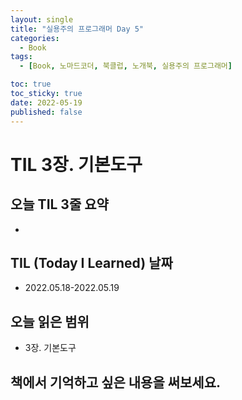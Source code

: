 ```yaml
---
layout: single
title: "실용주의 프로그래머 Day 5"
categories:
  - Book
tags:
  - [Book, 노마드코더, 북클럽, 노개북, 실용주의 프로그래머]

toc: true
toc_sticky: true
date: 2022-05-19
published: false
---
```


# TIL 3장. 기본도구

## 오늘 TIL 3줄 요약
- 

## TIL (Today I Learned) 날짜
- 2022.05.18-2022.05.19

## 오늘 읽은 범위
- 3장. 기본도구

## 책에서 기억하고 싶은 내용을 써보세요.
